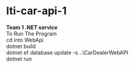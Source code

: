 # lti-car-api-1
<b> Team 1 .NET service </b>
<br>
To Run The Program 
<br>
cd into WebApi
<br>
dotnet build
<br>
dotnet ef database update  -s ..\CarDealerWebAPI
<br>
dotnet run
